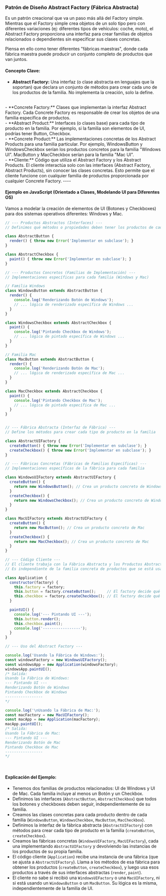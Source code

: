 ### Patrón de Diseño Abstract Factory (Fábrica Abstracta)

Es un patrón creacional que va un paso más allá del Factory simple. Mientras que el Factory simple crea objetos de un solo tipo pero con diferentes variaciones (ej: diferentes tipos de vehículos: coche, moto), el Abstract Factory proporciona una interfaz para crear familias de objetos relacionados o dependientes sin especificar sus clases concretas.

Piensa en ello como tener diferentes "fábricas maestras", donde cada fábrica maestra puede producir un conjunto completo de productos que van juntos.
<br>

#### Concepto Clave:

- **Abstract Factory:** Una interfaz (o clase abstracta en lenguajes que la soportan) que declara un conjunto de métodos para crear cada uno de los productos de la familia. No implementa la creación, solo la define.
<br>
- **Concrete Factory:** Clases que implementan la interfaz Abstract Factory. Cada Concrete Factory es responsable de crear los objetos de una familia específica de productos.
<br>
- **Abstract Product:** Interfaces (o clases base) para cada tipo de producto en la familia. Por ejemplo, si la familia son elementos de UI, podrías tener Button, Checkbox.
<br>
- **Concrete Product:** Las implementaciones concretas de los Abstract Products para una familia particular. Por ejemplo, WindowsButton y WindowsCheckbox serían los productos concretos para la familia "Windows UI". MacButton y MacCheckbox serían para la familia "Mac UI".
<br>
- **Cliente:** Código que utiliza el Abstract Factory y los Abstract Products. El cliente interactúa solo con las interfaces (Abstract Factory, Abstract Products), sin conocer las clases concretas. Esto permite que el cliente funcione con cualquier familia de productos proporcionada por cualquier Concrete Factory.
----

#### Ejemplo en JavaScript (Orientado a Clases, Modelando UI para Diferentes OS)

Vamos a modelar la creación de elementos de UI (Botones y Checkboxes) para dos sistemas operativos diferentes: Windows y Mac.


```Javascript
// --- Productos Abstractos (Interfaces) ---
// Definimos qué métodos o propiedades deben tener los productos de cada tipo

class AbstractButton {
  render() { throw new Error('Implementar en subclase'); }
}

class AbstractCheckbox {
  paint() { throw new Error('Implementar en subclase'); }
}

// --- Productos Concretos (Familias de Implementación) ---
// Implementaciones específicas para cada familia (Windows y Mac)

// Familia Windows
class WindowsButton extends AbstractButton {
  render() {
    console.log('Renderizando Botón de Windows');
    // ... lógica de renderizado específica de Windows ...
  }
}

class WindowsCheckbox extends AbstractCheckbox {
  paint() {
    console.log('Pintando Checkbox de Windows');
    // ... lógica de pintado específica de Windows ...
  }
}

// Familia Mac
class MacButton extends AbstractButton {
  render() {
    console.log('Renderizando Botón de Mac');
    // ... lógica de renderizado específica de Mac ...
  }
}

class MacCheckbox extends AbstractCheckbox {
  paint() {
    console.log('Pintando Checkbox de Mac');
    // ... lógica de pintado específica de Mac ...
  }
}


// --- Fábrica Abstracta (Interfaz de Fábrica) ---
// Define los métodos para crear cada tipo de producto en la familia

class AbstractUIFactory {
  createButton() { throw new Error('Implementar en subclase'); }
  createCheckbox() { throw new Error('Implementar en subclase'); }
}

// --- Fábricas Concretas (Fábricas de Familias Específicas) ---
// Implementaciones específicas de la fábrica para cada familia

class WindowsUIFactory extends AbstractUIFactory {
  createButton() {
    return new WindowsButton(); // Crea un producto concreto de Windows
  }
  createCheckbox() {
    return new WindowsCheckbox(); // Crea un producto concreto de Windows
  }
}

class MacUIFactory extends AbstractUIFactory {
  createButton() {
    return new MacButton(); // Crea un producto concreto de Mac
  }
  createCheckbox() {
    return new MacCheckbox(); // Crea un producto concreto de Mac
  }
}

// --- Código Cliente ---
// El cliente trabaja con la Fábrica Abstracta y los Productos Abstractos
// Es independiente de la familia concreta de productos que se está usando

class Application {
  constructor(factory) {
    this.factory = factory;
    this.button = factory.createButton();     // El factory decide qué botón crear
    this.checkbox = factory.createCheckbox(); // El factory decide qué checkbox crear
  }

  paintUI() {
    console.log('--- Pintando UI ---');
    this.button.render();
    this.checkbox.paint();
    console.log('-----------------');
  }
}

// --- Uso del Abstract Factory ---

console.log('Usando la Fábrica de Windows:');
const windowsFactory = new WindowsUIFactory();
const windowsApp = new Application(windowsFactory);
windowsApp.paintUI();
/* Salida:
Usando la Fábrica de Windows:
--- Pintando UI ---
Renderizando Botón de Windows
Pintando Checkbox de Windows
-----------------
*/

console.log('\nUsando la Fábrica de Mac:');
const macFactory = new MacUIFactory();
const macApp = new Application(macFactory);
macApp.paintUI();
/* Salida:
Usando la Fábrica de Mac:
--- Pintando UI ---
Renderizando Botón de Mac
Pintando Checkbox de Mac
-----------------
*/

```
<br>

#### Explicación del Ejemplo:

- Tenemos dos familias de productos relacionados: UI de Windows y UI de Mac. Cada familia incluye al menos un Botón y un Checkbox.
  <br>
- Definimos las interfaces (`AbstractButton`, `AbstractCheckbox`) que todos los botones y checkboxes deben seguir, independientemente de su familia.
  <br>
- Creamos las clases concretas para cada producto dentro de cada familia (`WindowsButton`, `WindowsCheckbox`, `MacButton`, `MacCheckbox`).
  <br>
- Definimos la interfaz de la fábrica abstracta (`AbstractUIFactory`) con métodos para crear cada tipo de producto en la familia (`createButton`, `createCheckbox`).
  <br>
- Creamos las fábricas concretas (`WindowsUIFactory`, `MacUIFactory`), cada una implementando `AbstractUIFactory` y devolviendo las instancias de los productos de su propia familia.
  <br>
- El código cliente (`Application`) recibe una instancia de una fábrica (que se ajusta a `AbstractUIFactory`). Llama a los métodos de esa fábrica para obtener los productos (`createButton`, `createCheckbox`), y luego usa esos productos a través de sus interfaces abstractas (`render`, `paint`).
  <br>
- El cliente no sabe si recibió una `WindowsUIFactory` o una `MacUIFactory`, ni si está usando un `WindowsButton` o un `MacButton`. Su lógica es la misma, independientemente de la familia de UI.